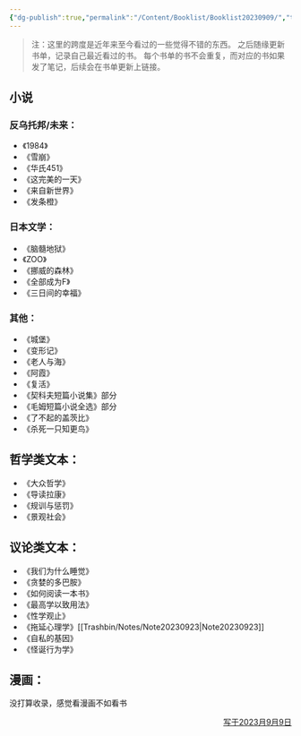 ```yaml
---
{"dg-publish":true,"permalink":"/Content/Booklist/Booklist20230909/","title":"书单|230909","created":"","updated":""}
---
```



> 注：这里的跨度是近年来至今看过的一些觉得不错的东西。
> 之后随缘更新书单，记录自己最近看过的书。
> 每个书单的书不会重复，而对应的书如果发了笔记，后续会在书单更新上链接。
## 小说
### 反乌托邦/未来：
- 《1984》
- 《雪崩》
- 《华氏451》
- 《这完美的一天》
- 《来自新世界》
- 《发条橙》
### 日本文学：
- 《脑髓地狱》
- 《ZOO》
- 《挪威的森林》
- 《全部成为F》
- 《三日间的幸福》
### 其他：
- 《城堡》
- 《变形记》
- 《老人与海》
- 《阿霞》
- 《复活》
- 《契科夫短篇小说集》部分
- 《毛姆短篇小说全选》部分
- 《了不起的盖茨比》
- 《杀死一只知更鸟》
## 哲学类文本：
- 《大众哲学》
- 《导读拉康》
- 《规训与惩罚》
- 《景观社会》
## 议论类文本：
- 《我们为什么睡觉》
- 《贪婪的多巴胺》
- 《如何阅读一本书》
- 《最高学以致用法》
- 《性学观止》
- 《拖延心理学》[[Trashbin/Notes/Note20230923\|Note20230923]]
- 《自私的基因》
- 《怪诞行为学》
## 漫画：
没打算收录，感觉看漫画不如看书

<p align="right"><u>写于2023月9月9日</u></p>